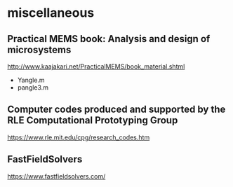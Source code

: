 # miscellaneous


## Practical MEMS book: Analysis and design of microsystems
http://www.kaajakari.net/PracticalMEMS/book_material.shtml
* Yangle.m
* pangle3.m

## Computer codes produced and supported by the RLE Computational Prototyping Group
https://www.rle.mit.edu/cpg/research_codes.htm
## FastFieldSolvers
https://www.fastfieldsolvers.com/
